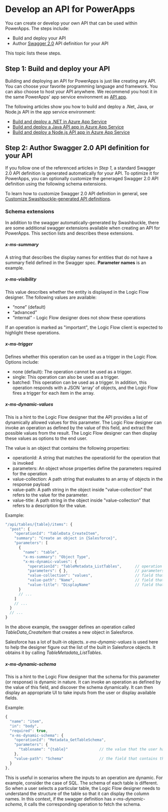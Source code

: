 <properties
    pageTitle="Develop API for PowerApps Enterprise | Microsoft Azure"
    description="Build or create custom APIs for PowerApps"
    services=""
    suite="powerapps"
    documentationCenter="" 
    authors="rajram"
    manager="dwrede"
    editor=""/>

<tags
   ms.service="powerapps"
   ms.devlang="na"
   ms.topic="article"
   ms.tgt_pltfrm="na"
   ms.workload="na" 
   ms.date="11/25/2015"
   ms.author="rajram"/>

# Develop an API for PowerApps
You can create or develop your own API that can be used within PowerApps. The steps include:

* Build and deploy your API
* Author [Swagger 2.0](http://swagger.io/) API definition for your API

This topic lists these steps. 

## Step 1: Build and deploy your API
Building and deploying an API for PowerApps is just like creating any API. You can choose your favorite programming language and framework. You can also choose to host your API anywhere. We recommend you host it in the same PowerApps' app service environment as [API app](https://azure.microsoft.com/services/app-service/api/).

The following articles show you how to build and deploy a .Net, Java, or Node.js API in the app service environment:

* [Build and deploy a .NET in Azure App Service](../app-service-api-dotnet-get-started.md)
* [Build and deploy a Java API app in Azure App Service](../app-service-api-java-api-app.md)
* [Build and deploy a Node.js API app in Azure App Service](../app-service-api-nodejs-api-app.md)

## Step 2: Author Swagger 2.0 API definition for your API
If you follow one of the referenced articles in *Step 1*, a standard Swagger 2.0 API definition is generated automatically for your API. To optimize it for PowerApps, you can optionally customize the generaged Swagger 2.0 API definition using the following schema extensions.

To learn how to customize Swagger 2.0 API definition in general, see [Customize Swashbuckle-generated API definitions](../app-service-api-dotnet-swashbuckle-customize.md).

### Schema extensions
In addition to the swagger automatically-generated by Swashbuckle, there are some additional swagger extensions available when creating an API for PowerApps. This section lists and describes these extensions. 

##### x-ms-summary
A string that describes the display names for entities that do not have a summary field defined in the Swagger spec. **Parameter names** is an example. 

##### x-ms-visibility
This value describes whether the entity is displayed in the Logic Flow designer. The following values are available: 

* “none” (default)
* “advanced”
* “internal” - Logic Flow designer does not show these operations

If an operation is marked as "important", the Logic Flow client is expected to highlight these operations.

##### x-ms-trigger
Defines whether this operation can be used as a trigger in the Logic Flow. Options include:

* none (default): The operation cannot be used as a trigger.
* single: This operation can also be used as a trigger.
* batched: This operation can be used as a trigger.  In addition, this operation responds with a JSON  'array' of objects, and the Logic Flow fires a trigger for each item in the array.

##### x-ms-dynamic-values
This is a hint to the Logic Flow designer that the API provides a list of dynamically allowed values for this parameter. The Logic Flow designer can invoke an operation as defined by the value of this field, and extract the possible values from the result.  The Logic Flow designer can then display these values as options to the end user.  

The value is an object that contains the following properties:

* operationId: A string that matches the operationId for the operation that is invoked
* parameters: An object whose properties define the parameters required for the operation
* value-collection: A path string that evaluates to an array of objects in the response payload
* value-path: A path string in the object inside "value-collection" that refers to the value for the parameter.
* value-title: A path string in the object inside "value-collection" that refers to a description for the value.

Example:

```javascript
"/api/tables/{table}/items": {
  "post": {
    "operationId": "TableData_CreateItem",
    "summary": "Create an object in {Salesforce}",
    "parameters": [
      {
        "name": "table",
        "x-ms-summary": "Object Type",
        "x-ms-dynamic-values": {
          "operationId": "TableMetadata_ListTables",      // operation that needs to be invoked
          "parameters": { },                              // parameters for the above operation, if any
          "value-collection": "values",                   // field that contains the collection
          "value-path": "Name",                           // field that contains the value
          "value-title": "DisplayName"                    // field that contains a display name for the value
      }
      // ...
    ]
    // ...
  }
  // ...
}
```

In the above example, the swagger defines an operation called *TableData_CreateItem* that creates a new object in Salesforce. 

Salesforce has a lot of built-in objects. *x-ms-dynamic-values* is used here to help the designer figure out the list of the built in Salesforce objects. It obtains it by calling *TableMetadata_ListTables*.

##### x-ms-dynamic-schema
This is a hint to the Logic Flow designer that the schema for this parameter (or response) is dynamic in nature.  It can invoke an operation as defined by the value of this field, and discover the schema dynamically.  It can then display an appropriate UI to take inputs from the user or display available fields.

Example:

```javascript
{
  "name": "item",
  "in": "body",
  "required": true,
  "x-ms-dynamic-schema": {
    "operationId": "Metadata_GetTableSchema",
    "parameters": {
      "tablename": "{table}"              // the value that the user has selected from the above parameter
    },
    "value-path": "Schema"                // the field that contains the JSON schema
  }
},
```

This is useful in scenarios where the inputs to an operation are dynamic. For example, consider the case of SQL. The schema of each table is different. So when a user selects a particular table, the Logic Flow designer needs to understand the structure of the table so that it can display the column names. In this context, if the swagger definition has *x-ms-dynamic-schema*, it calls the corresponding operation to fetch the schema.

